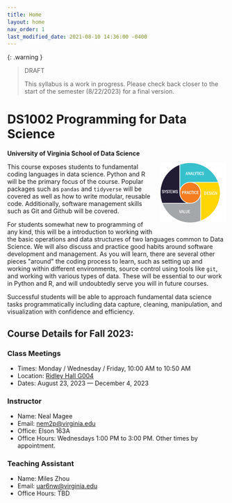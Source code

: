 ```yaml
---
title: Home
layout: home
nav_order: 1
last_modified_date: 2021-08-10 14:36:00 -0400
---
```


{: .warning }
> DRAFT
>
> This syllabus is a work in progress. Please check back closer to the start of the semester (8/22/2023) for a final version.

# DS1002 Programming for Data Science

**University of Virginia School of Data Science**

<img src="./images/4-1-model.png" alt="UVA School of Data Science | 4+1 Model" style="width:30%;margin-left:1rem;margin-bottom:1rem;" align="right" />

This course exposes students to fundamental coding languages in data science. Python and R will be the primary focus of the course. Popular packages such as `pandas` and `tidyverse` will be covered as well as how to write modular, reusable code. Additionally, software management skills such as Git and Github will be covered.

For students somewhat new to programming of any kind, this will be a introduction to working with the basic operations and data structures of two languages common to Data Science. We will also discuss and practice good habits around software development and management. As you will learn, there are several other pieces "around" the coding process to learn, such as setting up and working within different environments, source control using tools like `git`, and working with various types of data. These will be essential to our work in Python and R, and will undoubtedly serve you will in future courses.

Successful students will be able to approach fundamental data science tasks programmatically including data capture, cleaning, manipulation, and visualization with confidence and efficiency.

## Course Details for Fall 2023:

### Class Meetings

- Times: Monday / Wednesday / Friday, 10:00 AM to 10:50 AM
- Location: [Ridley Hall G004](https://atlas.fm.virginia.edu/portal/apps/webappviewer/index.html?id=c54aefa568904e018601a0447eb722bf&marker=-78.50937123954239%2C38.03478223365926%2C%2C%2C%2C&markertemplate=%7B%22title%22%3A%22Ridley%20Hall%20%22%2C%22longitude%22%3A-78.50937123954239%2C%22latitude%22%3A38.03478223365926%2C%22isIncludeShareUrl%22%3Atrue%7D&level=18)
- Dates: August 23, 2023 — December 4, 2023

### Instructor

- Name: Neal Magee
- Email: [nem2p@virginia.edu](mailto:nem2p@virginia.edu)
- Office: Elson 163A
- Office Hours: Wednesdays 1:00 PM to 3:00 PM. Other times by appointment.

### Teaching Assistant

- Name: Miles Zhou
- Email: [uar6nw@virginia.edu](mailto:uar6nw@virginia.edu)
- Office Hours: TBD
